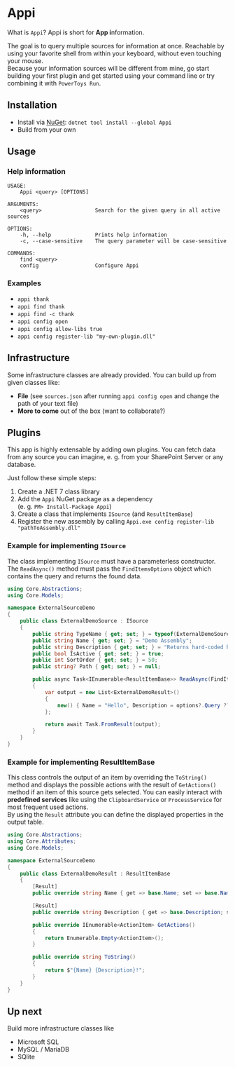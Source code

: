 # Appi
What is `Appi`? Appi is short for **App i**nformation.  
  
The goal is to query multiple sources for information at once. Reachable by using your favorite shell from within your keyboard, without even touching your mouse.  
Because your information sources will be different from mine, go start building your first plugin and get started using your command line or try combining it with `PowerToys Run`.

## Installation
- Install via [NuGet](https://www.nuget.org/packages/Appi): `dotnet tool install --global Appi`
- Build from your own

## Usage
### Help information
```
USAGE:
    Appi <query> [OPTIONS]

ARGUMENTS:
    <query>                 Search for the given query in all active sources

OPTIONS:
    -h, --help              Prints help information
    -c, --case-sensitive    The query parameter will be case-sensitive

COMMANDS:
    find <query>
    config                  Configure Appi
```

### Examples
- `appi thank`
- `appi find thank`
- `appi find -c thank`
- `appi config open`
- `appi config allow-libs true`
- `appi config register-lib "my-own-plugin.dll"`

## Infrastructure
Some infrastructure classes are already provided. You can build up from given classes like:
- **File** (see `sources.json` after running `appi config open` and change the path of your text file)
- **More to come** out of the box (want to collaborate?)

## Plugins
This app is highly extensable by adding own plugins. You can fetch data from any source you can imagine, e. g. from your SharePoint Server or any database.

Just follow these simple steps:
1. Create a .NET 7 class library
2. Add the `Appi` NuGet package as a dependency  
   (e. g. `PM> Install-Package Appi`)
3. Create a class that implements `ISource` (and `ResultItemBase`)
4. Register the new assembly by calling `Appi.exe config register-lib "pathToAssembly.dll"`
 
### Example for implementing `ISource`
The class implementing `ISource` must have a parameterless constructor.  
The `ReadAsync()` method must pass the `FindItemsOptions` object which contains the query and returns the found data.

``` csharp
using Core.Abstractions;
using Core.Models;

namespace ExternalSourceDemo
{
    public class ExternalDemoSource : ISource
    {
        public string TypeName { get; set; } = typeof(ExternalDemoSource).Name;
        public string Name { get; set; } = "Demo Assembly";
        public string Description { get; set; } = "Returns hard-coded hello world.";
        public bool IsActive { get; set; } = true;
        public int SortOrder { get; set; } = 50;
        public string? Path { get; set; } = null;

        public async Task<IEnumerable<ResultItemBase>> ReadAsync(FindItemsOptions options)
        {
            var output = new List<ExternalDemoResult>()
            {
                new() { Name = "Hello", Description = options?.Query ?? "World" }
            };

            return await Task.FromResult(output);
        }
    }
}
```
  
### Example for implementing ResultItemBase
This class controls the output of an item by overriding the `ToString()` method and displays the possible actions with the result of `GetActions()` method if an item of this source gets selected. You can easily interact with **predefined services** like using the `ClipboardService` or `ProcessService` for most frequent used actions.  
By using the `Result` attribute you can define the displayed properties in the output table.

``` csharp
using Core.Abstractions;
using Core.Attributes;
using Core.Models;

namespace ExternalSourceDemo
{
    public class ExternalDemoResult : ResultItemBase
    {
        [Result]
        public override string Name { get => base.Name; set => base.Name = value; }

        [Result]
        public override string Description { get => base.Description; set => base.Description = value; }

        public override IEnumerable<ActionItem> GetActions()
        {
            return Enumerable.Empty<ActionItem>();
        }

        public override string ToString()
        {
            return $"{Name} {Description}!";
        }
    }
}

```

## Up next
Build more infrastructure classes like 
- Microsoft SQL
- MySQL / MariaDB
- SQlite